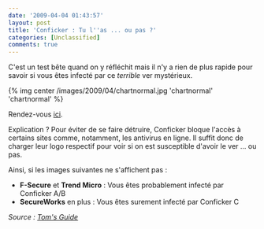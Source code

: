 ```yaml
---
date: '2009-04-04 01:43:57'
layout: post
title: 'Conficker : Tu l''as ... ou pas ?'
categories: [Unclassified]
comments: true
---
```


C'est un test bête quand on y réfléchit mais il n'y a rien de plus rapide pour savoir si vous êtes infecté par ce _terrible_ ver mystérieux.

{% img center /images/2009/04/chartnormal.jpg 'chartnormal' 'chartnormal' %}

Rendez-vous [ici](http://www.confickerworkinggroup.org/infection_test/cfeyechart.html).

Explication ? Pour éviter de se faire détruire, Conficker bloque l'accès à certains sites comme, notamment, les antivirus en ligne. Il suffit donc de charger leur logo respectif pour voir si on est susceptible d'avoir le ver ... ou pas.

Ainsi, si les images suivantes ne s'affichent pas :
	
  * **F-Secure** et **Trend Micro** : Vous êtes probablement infecté par Conficker A/B
  * **SecureWorks** en plus : Vous êtes surement infecté par Conficker C

_Source : [Tom's Guide](http://www.infos-du-net.com/actualite/15417-Conficker.html#xtor=RSS-201)_
